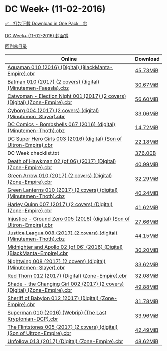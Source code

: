 # DC Week+ (11-02-2016)

[✅&emsp;打包下载 Download in One Pack&emsp;📦](https://pan.baidu.com/s/1dEDstWH)

[DC Week+ (11-02-2016) 封面赏](/https://github.com/alicewish/markdown/blob/master/cover/DC-Week-11-02-2016-Covers.md)



[回到总目录](https://github.com/alicewish/markdown/blob/master/Catalogs.md)



Online | Download
--- | ---
[Aquaman 010 (2016) (Digital) (BlackManta-Empire).cbr](https://github.com/alicewish/markdown/blob/master/comic/Aquaman-010-2016-Digital-BlackManta-Empire-cbr.md) | [45.73MiB](https://pan.baidu.com/s/1dEDstWH#list/path=%2FDC%20Week%202016%20Q4%2FDC%20Week%2B%20%2811-02-2016%29%2F%E3%82%A6%E3%82%AB%E3%82%A4%E3%82%AA%E3%82%BF%E3%82%AB%E3%82%BB%E3%82%A8%E3%82%AB%E3%82%AD%E3%82%AB%E3%82%B1%E3%82%A4%E3%82%AB%E3%82%A6%E3%82%A4%E3%82%AD%E3%82%BF%E3%82%AB%E3%82%A4%E3%82%B9%E3%82%AD%E3%82%B1%E3%82%AF%E3%82%AF%E3%82%B1%E3%82%BF%E3%82%AF%E3%82%B1%E3%82%B3%E3%82%B7%E3%82%B5&parentPath=%2FDC%20Week%202016%20Q4)
[Batman 010 (2017) (2 covers) (digital) (Minutemen-Faessla).cbz](https://github.com/alicewish/markdown/blob/master/comic/Batman-010-2017-2-covers-digital-Minutemen-Faessla-cbz.md) | [30.67MiB](https://pan.baidu.com/s/1dEDstWH#list/path=%2FDC%20Week%202016%20Q4%2FDC%20Week%2B%20%2811-02-2016%29%2F%E3%82%AA%E3%82%BF%E3%82%AD%E3%82%A8%E3%82%A8%E3%82%AB%E3%82%B7%E3%82%A2%E3%82%BF%E3%82%BD%E3%82%AF%E3%82%AA%E3%82%B9%E3%82%AB%E3%82%B1%E3%82%AA%E3%82%BD%E3%82%B9%E3%82%A2%E3%82%A6%E3%82%AB%E3%82%AA%E3%82%AB%E3%82%BB%E3%82%A8%E3%82%BB%E3%82%AD%E3%82%AA%E3%82%A6%E3%82%B3%E3%82%BF%E3%82%B7&parentPath=%2FDC%20Week%202016%20Q4)
[Catwoman - Election Night 001 (2017) (2 covers) (Digital) (Zone-Empire).cbr](https://github.com/alicewish/markdown/blob/master/comic/Catwoman-Election-Night-001-2017-2-covers-Digital-Zone-Empire-cbr.md) | [56.60MiB](https://pan.baidu.com/s/1dEDstWH#list/path=%2FDC%20Week%202016%20Q4%2FDC%20Week%2B%20%2811-02-2016%29%2F%E3%82%AF%E3%82%A8%E3%82%B3%E3%82%B5%E3%82%B5%E3%82%B3%E3%82%AF%E3%82%A6%E3%82%A6%E3%82%B7%E3%82%A4%E3%82%A2%E3%82%A8%E3%82%AD%E3%82%AF%E3%82%AB%E3%82%A4%E3%82%BD%E3%82%A2%E3%82%B7%E3%82%B9%E3%82%BF%E3%82%AB%E3%82%B9%E3%82%A8%E3%82%AA%E3%82%B1%E3%82%B9%E3%82%A2%E3%82%B1%E3%82%B5%E3%82%BB&parentPath=%2FDC%20Week%202016%20Q4)
[Cyborg 004 (2017) (2 covers) (digital) (Minutemen-Slayer).cbr](https://github.com/alicewish/markdown/blob/master/comic/Cyborg-004-2017-2-covers-digital-Minutemen-Slayer-cbr.md) | [33.06MiB](https://pan.baidu.com/s/1dEDstWH#list/path=%2FDC%20Week%202016%20Q4%2FDC%20Week%2B%20%2811-02-2016%29%2F%E3%82%B5%E3%82%AB%E3%82%AA%E3%82%B7%E3%82%B1%E3%82%B5%E3%82%A8%E3%82%B1%E3%82%BB%E3%82%AB%E3%82%BD%E3%82%B1%E3%82%BB%E3%82%B9%E3%82%BD%E3%82%BF%E3%82%AB%E3%82%B9%E3%82%A8%E3%82%BF%E3%82%BB%E3%82%B9%E3%82%AD%E3%82%B7%E3%82%BF%E3%82%B3%E3%82%AD%E3%82%BF%E3%82%AB%E3%82%BD%E3%82%AD%E3%82%B1&parentPath=%2FDC%20Week%202016%20Q4)
[DC Comics - Bombshells 067 (2016) (digital) (Minutemen-Thoth).cbz](https://github.com/alicewish/markdown/blob/master/comic/DC-Comics-Bombshells-067-2016-digital-Minutemen-Thoth-cbz.md) | [14.72MiB](https://pan.baidu.com/s/1dEDstWH#list/path=%2FDC%20Week%202016%20Q4%2FDC%20Week%2B%20%2811-02-2016%29%2F%E3%82%AB%E3%82%B9%E3%82%BF%E3%82%BF%E3%82%B5%E3%82%AD%E3%82%A4%E3%82%BD%E3%82%A2%E3%82%B5%E3%82%A2%E3%82%A4%E3%82%AD%E3%82%A8%E3%82%AF%E3%82%B1%E3%82%B3%E3%82%A6%E3%82%AB%E3%82%A8%E3%82%A4%E3%82%A4%E3%82%B7%E3%82%B1%E3%82%A2%E3%82%B5%E3%82%A2%E3%82%BD%E3%82%BF%E3%82%A6%E3%82%AB%E3%82%BF&parentPath=%2FDC%20Week%202016%20Q4)
[DC Super Hero Girls 003 (2016) (digital) (Son of Ultron-Empire).cbr](https://github.com/alicewish/markdown/blob/master/comic/DC-Super-Hero-Girls-003-2016-digital-Son-of-Ultron-Empire-cbr.md) | [22.18MiB](https://pan.baidu.com/s/1dEDstWH#list/path=%2FDC%20Week%202016%20Q4%2FDC%20Week%2B%20%2811-02-2016%29%2F%E3%82%AA%E3%82%AB%E3%82%B9%E3%82%A8%E3%82%BB%E3%82%A2%E3%82%BF%E3%82%B5%E3%82%AA%E3%82%A6%E3%82%BB%E3%82%A4%E3%82%BD%E3%82%A2%E3%82%A4%E3%82%B7%E3%82%B1%E3%82%B5%E3%82%B5%E3%82%B3%E3%82%B3%E3%82%B9%E3%82%A2%E3%82%AD%E3%82%B3%E3%82%AA%E3%82%AD%E3%82%BB%E3%82%BF%E3%82%AF%E3%82%AF%E3%82%B1&parentPath=%2FDC%20Week%202016%20Q4)
DC Week checklist.txt | [376.00B](https://pan.baidu.com/s/1dEDstWH#list/path=%2FDC%20Week%202016%20Q4%2FDC%20Week%2B%20%2811-02-2016%29%2F%E3%82%B1%E3%82%AF%E3%82%AF%E3%82%AB%E3%82%A6%E3%82%AD%E3%82%B7%E3%82%B1%E3%82%BD%E3%82%AD%E3%82%B5%E3%82%BD%E3%82%AD%E3%82%B9%E3%82%AB%E3%82%AD%E3%82%A4%E3%82%AD%E3%82%B7%E3%82%B3%E3%82%AA%E3%82%A2%E3%82%AF%E3%82%A6%E3%82%AD%E3%82%BB%E3%82%B5%E3%82%BD%E3%82%AF%E3%82%AF%E3%82%B5%E3%82%AF&parentPath=%2FDC%20Week%202016%20Q4)
[Death of Hawkman 02 (of 06) (2017) (Digital) (Zone-Empire).cbr](https://github.com/alicewish/markdown/blob/master/comic/Death-of-Hawkman-02-of-06-2017-Digital-Zone-Empire-cbr.md) | [40.99MiB](https://pan.baidu.com/s/1dEDstWH#list/path=%2FDC%20Week%202016%20Q4%2FDC%20Week%2B%20%2811-02-2016%29%2F%E3%82%AB%E3%82%A2%E3%82%B7%E3%82%BB%E3%82%B1%E3%82%A2%E3%82%A8%E3%82%AD%E3%82%B9%E3%82%A6%E3%82%A6%E3%82%BB%E3%82%BF%E3%82%AB%E3%82%AA%E3%82%B3%E3%82%B9%E3%82%BD%E3%82%A8%E3%82%AB%E3%82%B9%E3%82%B9%E3%82%BD%E3%82%BB%E3%82%B7%E3%82%AF%E3%82%A2%E3%82%B9%E3%82%B1%E3%82%B3%E3%82%A4%E3%82%B5&parentPath=%2FDC%20Week%202016%20Q4)
[Green Arrow 010 (2017) (2 covers) (Digital) (Zone-Empire).cbr](https://github.com/alicewish/markdown/blob/master/comic/Green-Arrow-010-2017-2-covers-Digital-Zone-Empire-cbr.md) | [32.29MiB](https://pan.baidu.com/s/1dEDstWH#list/path=%2FDC%20Week%202016%20Q4%2FDC%20Week%2B%20%2811-02-2016%29%2F%E3%82%B9%E3%82%B3%E3%82%B5%E3%82%BB%E3%82%AF%E3%82%AD%E3%82%A8%E3%82%A6%E3%82%B1%E3%82%B7%E3%82%AA%E3%82%A6%E3%82%BD%E3%82%BD%E3%82%AF%E3%82%B9%E3%82%A6%E3%82%A2%E3%82%B1%E3%82%A4%E3%82%AA%E3%82%B5%E3%82%AF%E3%82%AF%E3%82%A8%E3%82%A4%E3%82%A6%E3%82%B1%E3%82%A2%E3%82%BB%E3%82%A2%E3%82%B9&parentPath=%2FDC%20Week%202016%20Q4)
[Green Lanterns 010 (2017) (2 covers) (digital) (Minutemen-Thoth).cbz](https://github.com/alicewish/markdown/blob/master/comic/Green-Lanterns-010-2017-2-covers-digital-Minutemen-Thoth-cbz.md) | [40.24MiB](https://pan.baidu.com/s/1dEDstWH#list/path=%2FDC%20Week%202016%20Q4%2FDC%20Week%2B%20%2811-02-2016%29%2F%E3%82%B5%E3%82%A4%E3%82%A8%E3%82%A6%E3%82%A4%E3%82%BF%E3%82%BD%E3%82%BD%E3%82%BF%E3%82%A6%E3%82%AF%E3%82%A6%E3%82%A6%E3%82%B5%E3%82%AD%E3%82%BB%E3%82%A2%E3%82%AA%E3%82%A8%E3%82%B3%E3%82%BF%E3%82%BD%E3%82%A4%E3%82%AB%E3%82%B1%E3%82%A4%E3%82%AB%E3%82%A4%E3%82%BF%E3%82%BB%E3%82%BB%E3%82%A6&parentPath=%2FDC%20Week%202016%20Q4)
[Harley Quinn 007 (2017) (2 covers) (Digital) (Zone-Empire).cbr](https://github.com/alicewish/markdown/blob/master/comic/Harley-Quinn-007-2017-2-covers-Digital-Zone-Empire-cbr.md) | [41.62MiB](https://pan.baidu.com/s/1dEDstWH#list/path=%2FDC%20Week%202016%20Q4%2FDC%20Week%2B%20%2811-02-2016%29%2F%E3%82%A8%E3%82%AB%E3%82%AB%E3%82%BD%E3%82%BB%E3%82%BD%E3%82%A6%E3%82%AA%E3%82%B1%E3%82%B1%E3%82%B3%E3%82%A2%E3%82%A6%E3%82%A2%E3%82%B3%E3%82%B3%E3%82%A8%E3%82%A2%E3%82%A6%E3%82%A6%E3%82%AD%E3%82%A2%E3%82%AD%E3%82%A4%E3%82%BB%E3%82%BD%E3%82%B1%E3%82%AD%E3%82%B5%E3%82%BB%E3%82%A6%E3%82%B9&parentPath=%2FDC%20Week%202016%20Q4)
[Injustice - Ground Zero 005 (2016) (digital) (Son of Ultron-Empire).cbr](https://github.com/alicewish/markdown/blob/master/comic/Injustice-Ground-Zero-005-2016-digital-Son-of-Ultron-Empire-cbr.md) | [27.66MiB](https://pan.baidu.com/s/1dEDstWH#list/path=%2FDC%20Week%202016%20Q4%2FDC%20Week%2B%20%2811-02-2016%29%2F%E3%82%B3%E3%82%BD%E3%82%B9%E3%82%BF%E3%82%AB%E3%82%AA%E3%82%BF%E3%82%AD%E3%82%A8%E3%82%AD%E3%82%B7%E3%82%BF%E3%82%A6%E3%82%B5%E3%82%A4%E3%82%BF%E3%82%B1%E3%82%B1%E3%82%A2%E3%82%AD%E3%82%B3%E3%82%B9%E3%82%B3%E3%82%B7%E3%82%B5%E3%82%AA%E3%82%AD%E3%82%B1%E3%82%AA%E3%82%B9%E3%82%A8%E3%82%BB&parentPath=%2FDC%20Week%202016%20Q4)
[Justice League 008 (2017) (2 covers) (digital) (Minutemen-Thoth).cbz](https://github.com/alicewish/markdown/blob/master/comic/Justice-League-008-2017-2-covers-digital-Minutemen-Thoth-cbz.md) | [44.15MiB](https://pan.baidu.com/s/1dEDstWH#list/path=%2FDC%20Week%202016%20Q4%2FDC%20Week%2B%20%2811-02-2016%29%2F%E3%82%BF%E3%82%B1%E3%82%B9%E3%82%BD%E3%82%B5%E3%82%B5%E3%82%AB%E3%82%AA%E3%82%AF%E3%82%B7%E3%82%BB%E3%82%B3%E3%82%B1%E3%82%A6%E3%82%BB%E3%82%B9%E3%82%A2%E3%82%B3%E3%82%AB%E3%82%A6%E3%82%BF%E3%82%BB%E3%82%BB%E3%82%B1%E3%82%BB%E3%82%B7%E3%82%BB%E3%82%A2%E3%82%BB%E3%82%AF%E3%82%BB%E3%82%BB&parentPath=%2FDC%20Week%202016%20Q4)
[Midnighter and Apollo 02 (of 06) (2016) (Digital) (BlackManta-Empire).cbr](https://github.com/alicewish/markdown/blob/master/comic/Midnighter-Apollo-02-of-06-2016-Digital-BlackManta-Empire-cbr.md) | [30.20MiB](https://pan.baidu.com/s/1dEDstWH#list/path=%2FDC%20Week%202016%20Q4%2FDC%20Week%2B%20%2811-02-2016%29%2F%E3%82%AB%E3%82%A6%E3%82%BB%E3%82%B5%E3%82%A4%E3%82%AB%E3%82%A6%E3%82%AA%E3%82%B5%E3%82%AA%E3%82%B3%E3%82%A8%E3%82%B7%E3%82%A8%E3%82%AA%E3%82%BB%E3%82%AD%E3%82%A4%E3%82%B5%E3%82%B5%E3%82%A4%E3%82%A2%E3%82%AD%E3%82%A2%E3%82%B3%E3%82%AA%E3%82%BB%E3%82%AB%E3%82%AF%E3%82%B9%E3%82%B5%E3%82%A6&parentPath=%2FDC%20Week%202016%20Q4)
[Nightwing 008 (2017) (2 covers) (digital) (Minutemen-Slayer).cbr](https://github.com/alicewish/markdown/blob/master/comic/Nightwing-008-2017-2-covers-digital-Minutemen-Slayer-cbr.md) | [33.62MiB](https://pan.baidu.com/s/1dEDstWH#list/path=%2FDC%20Week%202016%20Q4%2FDC%20Week%2B%20%2811-02-2016%29%2F%E3%82%A6%E3%82%BD%E3%82%BF%E3%82%BF%E3%82%AD%E3%82%A6%E3%82%AB%E3%82%B3%E3%82%B9%E3%82%AD%E3%82%B1%E3%82%A2%E3%82%AD%E3%82%AB%E3%82%B3%E3%82%B1%E3%82%A4%E3%82%AB%E3%82%A4%E3%82%AD%E3%82%AD%E3%82%AD%E3%82%B1%E3%82%AB%E3%82%A6%E3%82%AA%E3%82%BB%E3%82%A4%E3%82%AD%E3%82%AA%E3%82%AF%E3%82%A4&parentPath=%2FDC%20Week%202016%20Q4)
[Red Thorn 012 (2017) (Digital) (Zone-Empire).cbr](https://github.com/alicewish/markdown/blob/master/comic/Red-Thorn-012-2017-Digital-Zone-Empire-cbr.md) | [32.08MiB](https://pan.baidu.com/s/1dEDstWH#list/path=%2FDC%20Week%202016%20Q4%2FDC%20Week%2B%20%2811-02-2016%29%2F%E3%82%B7%E3%82%AF%E3%82%AF%E3%82%AA%E3%82%B5%E3%82%A8%E3%82%AB%E3%82%B3%E3%82%AB%E3%82%B9%E3%82%AF%E3%82%B3%E3%82%B9%E3%82%A8%E3%82%B1%E3%82%A2%E3%82%AF%E3%82%AA%E3%82%AD%E3%82%AB%E3%82%BF%E3%82%AD%E3%82%B9%E3%82%A8%E3%82%BD%E3%82%BF%E3%82%AB%E3%82%BB%E3%82%B5%E3%82%B5%E3%82%AF%E3%82%BD&parentPath=%2FDC%20Week%202016%20Q4)
[Shade - the Changing Girl 002 (2017) (2 covers) (Digital) (Zone-Empire).cbr](https://github.com/alicewish/markdown/blob/master/comic/Shade-Changing-Girl-002-2017-2-covers-Digital-Zone-Empire-cbr.md) | [49.88MiB](https://pan.baidu.com/s/1dEDstWH#list/path=%2FDC%20Week%202016%20Q4%2FDC%20Week%2B%20%2811-02-2016%29%2F%E3%82%A2%E3%82%B7%E3%82%A4%E3%82%AB%E3%82%AD%E3%82%A8%E3%82%BB%E3%82%AF%E3%82%AD%E3%82%BB%E3%82%AB%E3%82%A6%E3%82%AD%E3%82%A6%E3%82%B7%E3%82%AF%E3%82%A4%E3%82%B3%E3%82%B9%E3%82%A6%E3%82%BB%E3%82%B7%E3%82%BD%E3%82%BD%E3%82%A2%E3%82%B7%E3%82%BF%E3%82%B5%E3%82%B9%E3%82%A8%E3%82%AA%E3%82%B5&parentPath=%2FDC%20Week%202016%20Q4)
[Sheriff of Babylon 012 (2017) (Digital) (Zone-Empire).cbr](https://github.com/alicewish/markdown/blob/master/comic/Sheriff-of-Babylon-012-2017-Digital-Zone-Empire-cbr.md) | [31.78MiB](https://pan.baidu.com/s/1dEDstWH#list/path=%2FDC%20Week%202016%20Q4%2FDC%20Week%2B%20%2811-02-2016%29%2F%E3%82%B5%E3%82%A6%E3%82%A4%E3%82%A6%E3%82%AF%E3%82%B7%E3%82%AD%E3%82%B3%E3%82%BD%E3%82%BD%E3%82%BB%E3%82%B5%E3%82%B3%E3%82%B3%E3%82%B1%E3%82%AF%E3%82%BD%E3%82%B9%E3%82%AA%E3%82%A8%E3%82%B1%E3%82%BD%E3%82%B9%E3%82%A6%E3%82%AB%E3%82%B1%E3%82%B1%E3%82%AD%E3%82%AD%E3%82%A2%E3%82%B3%E3%82%A4&parentPath=%2FDC%20Week%202016%20Q4)
[Superman 010 (2016) (Webrip) (The Last Kryptonian-DCP).cbr](https://github.com/alicewish/markdown/blob/master/comic/Superman-010-2016-Webrip-Last-Kryptonian-DCP-cbr.md) | [33.96MiB](https://pan.baidu.com/s/1dEDstWH#list/path=%2FDC%20Week%202016%20Q4%2FDC%20Week%2B%20%2811-02-2016%29%2F%E3%82%A8%E3%82%AB%E3%82%B3%E3%82%BF%E3%82%B1%E3%82%AF%E3%82%BD%E3%82%A2%E3%82%BB%E3%82%A2%E3%82%A2%E3%82%BD%E3%82%AB%E3%82%BD%E3%82%BF%E3%82%B3%E3%82%A8%E3%82%A4%E3%82%AD%E3%82%AA%E3%82%A2%E3%82%A2%E3%82%A8%E3%82%A4%E3%82%AD%E3%82%BB%E3%82%B9%E3%82%B9%E3%82%AF%E3%82%A6%E3%82%A8%E3%82%A2&parentPath=%2FDC%20Week%202016%20Q4)
[The Flintstones 005 (2017) (2 covers) (digital) (Son of Ultron-Empire).cbr](https://github.com/alicewish/markdown/blob/master/comic/Flintstones-005-2017-2-covers-digital-Son-of-Ultron-Empire-cbr.md) | [42.49MiB](https://pan.baidu.com/s/1dEDstWH#list/path=%2FDC%20Week%202016%20Q4%2FDC%20Week%2B%20%2811-02-2016%29%2F%E3%82%B7%E3%82%AB%E3%82%AB%E3%82%B5%E3%82%A6%E3%82%B7%E3%82%B1%E3%82%B7%E3%82%AA%E3%82%BF%E3%82%AA%E3%82%BF%E3%82%BB%E3%82%AF%E3%82%BF%E3%82%B9%E3%82%BD%E3%82%A6%E3%82%B5%E3%82%B7%E3%82%B9%E3%82%B3%E3%82%AA%E3%82%B5%E3%82%A8%E3%82%B3%E3%82%A4%E3%82%AD%E3%82%BD%E3%82%A2%E3%82%A4%E3%82%A8&parentPath=%2FDC%20Week%202016%20Q4)
[Unfollow 013 (2017) (Digital) (Zone-Empire).cbr](https://github.com/alicewish/markdown/blob/master/comic/Unfollow-013-2017-Digital-Zone-Empire-cbr.md) | [48.62MiB](https://pan.baidu.com/s/1dEDstWH#list/path=%2FDC%20Week%202016%20Q4%2FDC%20Week%2B%20%2811-02-2016%29%2F%E3%82%A6%E3%82%AF%E3%82%BD%E3%82%AD%E3%82%AF%E3%82%B5%E3%82%B9%E3%82%AF%E3%82%BF%E3%82%B1%E3%82%BF%E3%82%AF%E3%82%AD%E3%82%A2%E3%82%A4%E3%82%A2%E3%82%BD%E3%82%AB%E3%82%AA%E3%82%BF%E3%82%B1%E3%82%AF%E3%82%AA%E3%82%A8%E3%82%B7%E3%82%A2%E3%82%AA%E3%82%AB%E3%82%AF%E3%82%A6%E3%82%BF%E3%82%B7&parentPath=%2FDC%20Week%202016%20Q4)